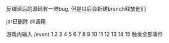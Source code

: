 反编译后的源码有一堆bug, 但是以后会新建branch释放他们

jar已删除 dll调用

游戏内输入 /event 1 2 3 4 5 6 7 8 9 10 11 12 13 14 15 触发全部事件
